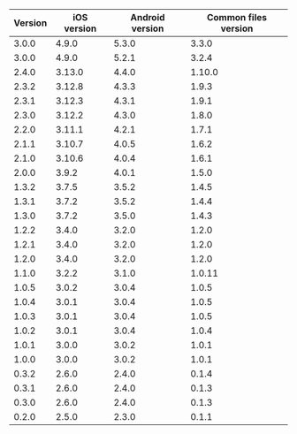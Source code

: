 | Version | iOS version | Android version | Common files version |
| ------- | ----------- | --------------- | -------------------- |
| 3.0.0   | 4.9.0       | 5.3.0           | 3.3.0                |
| 3.0.0   | 4.9.0       | 5.2.1           | 3.2.4                |
| 2.4.0   | 3.13.0      | 4.4.0           | 1.10.0               |
| 2.3.2   | 3.12.8      | 4.3.3           | 1.9.3                |
| 2.3.1   | 3.12.3      | 4.3.1           | 1.9.1                |
| 2.3.0   | 3.12.2      | 4.3.0           | 1.8.0                |
| 2.2.0   | 3.11.1      | 4.2.1           | 1.7.1                |
| 2.1.1   | 3.10.7      | 4.0.5           | 1.6.2                |
| 2.1.0   | 3.10.6      | 4.0.4           | 1.6.1                |
| 2.0.0   | 3.9.2       | 4.0.1           | 1.5.0                |
| 1.3.2   | 3.7.5       | 3.5.2           | 1.4.5                |
| 1.3.1   | 3.7.2       | 3.5.2           | 1.4.4                |
| 1.3.0   | 3.7.2       | 3.5.0           | 1.4.3                |
| 1.2.2   | 3.4.0       | 3.2.0           | 1.2.0                |
| 1.2.1   | 3.4.0       | 3.2.0           | 1.2.0                |
| 1.2.0   | 3.4.0       | 3.2.0           | 1.2.0                |
| 1.1.0   | 3.2.2       | 3.1.0           | 1.0.11               |
| 1.0.5   | 3.0.2       | 3.0.4           | 1.0.5                |
| 1.0.4   | 3.0.1       | 3.0.4           | 1.0.5                |
| 1.0.3   | 3.0.1       | 3.0.4           | 1.0.5                |
| 1.0.2   | 3.0.1       | 3.0.4           | 1.0.4                |
| 1.0.1   | 3.0.0       | 3.0.2           | 1.0.1                |
| 1.0.0   | 3.0.0       | 3.0.2           | 1.0.1                |
| 0.3.2   | 2.6.0       | 2.4.0           | 0.1.4                |
| 0.3.1   | 2.6.0       | 2.4.0           | 0.1.3                |
| 0.3.0   | 2.6.0       | 2.4.0           | 0.1.3                |
| 0.2.0   | 2.5.0       | 2.3.0           | 0.1.1                |
